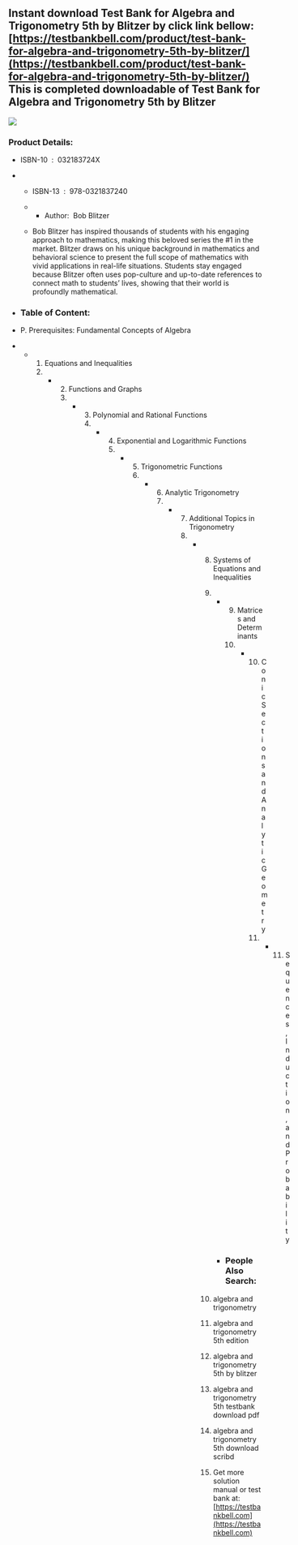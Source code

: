 Instant download **Test Bank for Algebra and Trigonometry 5th by Blitzer** by click link bellow:  
[https://testbankbell.com/product/test-bank-for-algebra-and-trigonometry-5th-by-blitzer/](https://testbankbell.com/product/test-bank-for-algebra-and-trigonometry-5th-by-blitzer/)  
This is completed downloadable of Test Bank for Algebra and Trigonometry 5th by Blitzer
---------------------------------------------------------------------------------------


![](https://testbankbell.com/wp-content/uploads/2023/05/31kVpVWTTnL._SX385_BO1204203200_.jpg)
### Product Details:


* ISBN-10 ‏ : ‎ 032183724X
* * ISBN-13 ‏ : ‎ 978-0321837240
  * * Author:  Bob Blitzer
   
  * Bob Blitzer has inspired thousands of students with his engaging approach to mathematics, making this beloved series the #1 in the market. Blitzer draws on his unique background in mathematics and behavioral science to present the full scope of mathematics with vivid applications in real-life situations. Students stay engaged because Blitzer often uses pop-culture and up-to-date references to connect math to students’ lives, showing that their world is profoundly mathematical.
 
* ### Table of Content:



* P. Prerequisites: Fundamental Concepts of Algebra
* * 1. Equations and Inequalities
    2. * 2. Functions and Graphs
         3. * 3. Polynomial and Rational Functions
              4. * 4. Exponential and Logarithmic Functions
                   5. * 5. Trigonometric Functions
                        6. * 6. Analytic Trigonometry
                             7. * 7. Additional Topics in Trigonometry
                                  8. * 8. Systems of Equations and Inequalities
                                       9. * 9. Matrices and Determinants
                                            10. * 10. Conic Sections and Analytic Geometry
                                                  11. * 11. Sequences, Induction, and Probability
                                                       
                                          * ### People Also Search:
                                         
                                       10. algebra and trigonometry
                                      
                                       11. algebra and trigonometry 5th edition
                                      
                                       12. algebra and trigonometry 5th by blitzer
                                      
                                       13. algebra and trigonometry 5th testbank download pdf
                                      
                                       14. algebra and trigonometry 5th download scribd
                                       15.  Get more solution manual or test bank at: [https://testbankbell.com](https://testbankbell.com)
